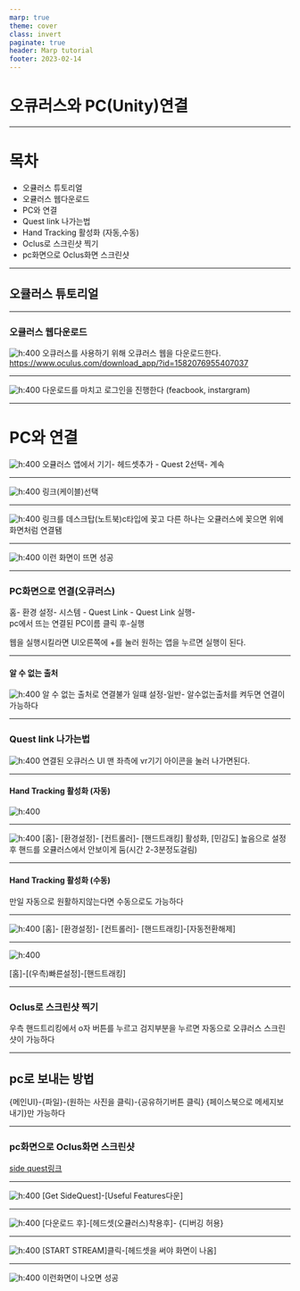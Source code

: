 ```yaml
---
marp: true
theme: cover
class: invert
paginate: true
header: Marp tutorial
footer: 2023-02-14
---
```

# 오큐러스와 PC(Unity)연결



---


# 목차
* 오큘러스 튜토리얼
* 오큘러스 웹다운로드
* PC와 연결
* Quest link 나가는법
* Hand Tracking 활성화 (자동,수동)
* Oclus로 스크린샷 찍기
* pc화면으로 Oclus화면 스크린샷

---
## 오큘러스 튜토리얼

---
### 오큘러스 웹다운로드
![h:400](./Oculusplay/imging.png) 
오큐러스를 사용하기 위해 오큐러스 웹을 다운로드한다.
https://www.oculus.com/download_app/?id=1582076955407037

---
![h:400](./Oculusplay/imging2.png) 
다운로드를 마치고 로그인을 진행한다 
(feacbook, instargram)


---
# PC와 연결
![h:400](./Oculusplay/imging4.png)
오큘러스 앱에서 기기- 헤드셋추가 - Quest 2선택- 계속 

---
![h:400](./Oculusplay/imging5.png)
 링크(케이블)선택



---
![h:400](./Oculusplay/imging6.png)
링크를 데스크탑(노트북)c타입에 꽂고 다른 하나는 오큘러스에 꽂으면 위에 화면처럼 연결됌

---

![h:400](./Oculusplay/imging7.png)
이런 화면이 뜨면 성공

---
### PC화면으로 연결(오큐러스)
홈- 환경 설정- 시스템 - Quest Link - Quest Link 실행-  
pc에서 뜨는 연결된 PC이름 클릭 후-실행

웹을 실행시킬라면 UI오른쪽에 +를 눌러 원하는 앱을
누르면 실행이 된다.

---
#### 알 수 없는 출처 

![h:400](./Oculusplay/imging8.png)
알 수 없는 출처로 연결불가 일떄 설정-일반- 알수없는출처를 켜두면 연결이 가능하다


---
### Quest link 나가는법

![h:400](./Oculusplay/imging3.png)
연결된 오큐러스 UI 맨 좌측에 vr기기 아이콘을 눌러 
나가면된다.

---
#### Hand Tracking 활성화 (자동)
![h:400](./Oculusplay/imging9.png
)

----
![h:400](./Oculusplay/imging11.png)
 [홈]- [환경설정]- [컨트롤러]- [핸드트래킹] 활성화,
  [민감도] 높음으로 설정후 
 핸드를 오큘러스에서 안보이게 둠(시간 2-3분정도걸림)
 


---
#### Hand Tracking 활성화 (수동)

만일 자동으로 원활하지않는다면 수동으로도 가능하다

---
![h:400](./Oculusplay/imging12.png)
[홈]- [환경설정]- [컨트롤러]- [핸드트래킹]-[자동전환해제]

---
![h:400](./Oculusplay/imging13.png)

[홈]-[(우측)빠른설정]-[핸드트래킹]

---

### Oclus로 스크린샷 찍기

우측 핸드트리킹에서 o자 버튼를 누르고 검지부분을 누르면
 자동으로 오큐러스
스크린 샷이 가능하다

---
## pc로 보내는 방법 
{메인UI}-{파일}-(원하는 사진을 클릭)-{공유하기버튼 클릭}
{페이스북으로 메세지보내기}만 가능하다

---

### pc화면으로 Oclus화면 스크린샷
[side quest링크](https://sidequestvr.com/setup-howto)

---

![h:400](./Oculusplay/imging14.png)
[Get SideQuest]-[Useful Features다운]

---

![h:400](./Oculusplay/imging16.png)
[다운로드 후]-[헤드셋(오큘러스)착용후]- {디버깅 허용}

---

![h:400](./Oculusplay/imging17.png)
[START STREAM]클릭-[헤드셋을 써야 화면이 나옴]

---

![h:400](./Oculusplay/imging18.png)
이런화면이 나오면 성공